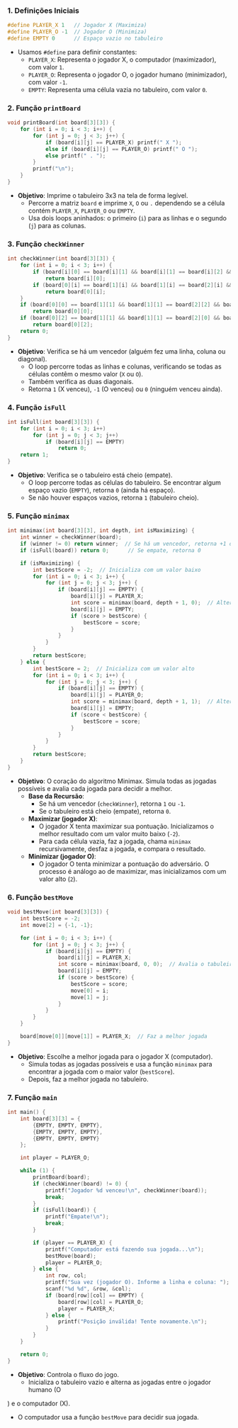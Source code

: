 ### 1. Definições Iniciais

```c
#define PLAYER_X 1   // Jogador X (Maximiza)
#define PLAYER_O -1  // Jogador O (Minimiza)
#define EMPTY 0      // Espaço vazio no tabuleiro
```
- Usamos `#define` para definir constantes:
  - `PLAYER_X`: Representa o jogador X, o computador (maximizador), com valor `1`.
  - `PLAYER_O`: Representa o jogador O, o jogador humano (minimizador), com valor `-1`.
  - `EMPTY`: Representa uma célula vazia no tabuleiro, com valor `0`.

### 2. Função `printBoard`

```c
void printBoard(int board[3][3]) {
    for (int i = 0; i < 3; i++) {
        for (int j = 0; j < 3; j++) {
            if (board[i][j] == PLAYER_X) printf(" X ");
            else if (board[i][j] == PLAYER_O) printf(" O ");
            else printf(" . ");
        }
        printf("\n");
    }
}
```
- **Objetivo**: Imprime o tabuleiro 3x3 na tela de forma legível.
  - Percorre a matriz `board` e imprime `X`, `O` ou `.` dependendo se a célula contém `PLAYER_X`, `PLAYER_O` ou `EMPTY`.
  - Usa dois loops aninhados: o primeiro (`i`) para as linhas e o segundo (`j`) para as colunas.

### 3. Função `checkWinner`

```c
int checkWinner(int board[3][3]) {
    for (int i = 0; i < 3; i++) {
        if (board[i][0] == board[i][1] && board[i][1] == board[i][2] && board[i][0] != EMPTY)
            return board[i][0];
        if (board[0][i] == board[1][i] && board[1][i] == board[2][i] && board[0][i] != EMPTY)
            return board[0][i];
    }
    if (board[0][0] == board[1][1] && board[1][1] == board[2][2] && board[0][0] != EMPTY)
        return board[0][0];
    if (board[0][2] == board[1][1] && board[1][1] == board[2][0] && board[0][2] != EMPTY)
        return board[0][2];
    return 0;
}
```
- **Objetivo**: Verifica se há um vencedor (alguém fez uma linha, coluna ou diagonal).
  - O loop percorre todas as linhas e colunas, verificando se todas as células contêm o mesmo valor (`X` ou `O`).
  - Também verifica as duas diagonais.
  - Retorna `1` (X venceu), `-1` (O venceu) ou `0` (ninguém venceu ainda).

### 4. Função `isFull`

```c
int isFull(int board[3][3]) {
    for (int i = 0; i < 3; i++)
        for (int j = 0; j < 3; j++)
            if (board[i][j] == EMPTY)
                return 0;
    return 1;
}
```
- **Objetivo**: Verifica se o tabuleiro está cheio (empate).
  - O loop percorre todas as células do tabuleiro. Se encontrar algum espaço vazio (`EMPTY`), retorna `0` (ainda há espaço).
  - Se não houver espaços vazios, retorna `1` (tabuleiro cheio).

### 5. Função `minimax`

```c
int minimax(int board[3][3], int depth, int isMaximizing) {
    int winner = checkWinner(board);
    if (winner != 0) return winner;  // Se há um vencedor, retorna +1 ou -1
    if (isFull(board)) return 0;      // Se empate, retorna 0

    if (isMaximizing) {
        int bestScore = -2;  // Inicializa com um valor baixo
        for (int i = 0; i < 3; i++) {
            for (int j = 0; j < 3; j++) {
                if (board[i][j] == EMPTY) {
                    board[i][j] = PLAYER_X;
                    int score = minimax(board, depth + 1, 0);  // Alterna para minimizar
                    board[i][j] = EMPTY;
                    if (score > bestScore) {
                        bestScore = score;
                    }
                }
            }
        }
        return bestScore;
    } else {
        int bestScore = 2;  // Inicializa com um valor alto
        for (int i = 0; i < 3; i++) {
            for (int j = 0; j < 3; j++) {
                if (board[i][j] == EMPTY) {
                    board[i][j] = PLAYER_O;
                    int score = minimax(board, depth + 1, 1);  // Alterna para maximizar
                    board[i][j] = EMPTY;
                    if (score < bestScore) {
                        bestScore = score;
                    }
                }
            }
        }
        return bestScore;
    }
}
```
- **Objetivo**: O coração do algoritmo Minimax. Simula todas as jogadas possíveis e avalia cada jogada para decidir a melhor.
  - **Base da Recursão**:
    - Se há um vencedor (`checkWinner`), retorna `1` ou `-1`.
    - Se o tabuleiro está cheio (empate), retorna `0`.
  - **Maximizar (jogador X)**:
    - O jogador X tenta maximizar sua pontuação. Inicializamos o melhor resultado com um valor muito baixo (`-2`).
    - Para cada célula vazia, faz a jogada, chama `minimax` recursivamente, desfaz a jogada, e compara o resultado.
  - **Minimizar (jogador O)**:
    - O jogador O tenta minimizar a pontuação do adversário. O processo é análogo ao de maximizar, mas inicializamos com um valor alto (`2`).

### 6. Função `bestMove`

```c
void bestMove(int board[3][3]) {
    int bestScore = -2;
    int move[2] = {-1, -1};

    for (int i = 0; i < 3; i++) {
        for (int j = 0; j < 3; j++) {
            if (board[i][j] == EMPTY) {
                board[i][j] = PLAYER_X;
                int score = minimax(board, 0, 0);  // Avalia o tabuleiro com minimax
                board[i][j] = EMPTY;
                if (score > bestScore) {
                    bestScore = score;
                    move[0] = i;
                    move[1] = j;
                }
            }
        }
    }

    board[move[0]][move[1]] = PLAYER_X;  // Faz a melhor jogada
}
```
- **Objetivo**: Escolhe a melhor jogada para o jogador X (computador).
  - Simula todas as jogadas possíveis e usa a função `minimax` para encontrar a jogada com o maior valor (`bestScore`).
  - Depois, faz a melhor jogada no tabuleiro.

### 7. Função `main`

```c
int main() {
    int board[3][3] = {
        {EMPTY, EMPTY, EMPTY},
        {EMPTY, EMPTY, EMPTY},
        {EMPTY, EMPTY, EMPTY}
    };

    int player = PLAYER_O;

    while (1) {
        printBoard(board);
        if (checkWinner(board) != 0) {
            printf("Jogador %d venceu!\n", checkWinner(board));
            break;
        }
        if (isFull(board)) {
            printf("Empate!\n");
            break;
        }

        if (player == PLAYER_X) {
            printf("Computador está fazendo sua jogada...\n");
            bestMove(board);
            player = PLAYER_O;
        } else {
            int row, col;
            printf("Sua vez (jogador O). Informe a linha e coluna: ");
            scanf("%d %d", &row, &col);
            if (board[row][col] == EMPTY) {
                board[row][col] = PLAYER_O;
                player = PLAYER_X;
            } else {
                printf("Posição inválida! Tente novamente.\n");
            }
        }
    }

    return 0;
}
```
- **Objetivo**: Controla o fluxo do jogo.
  - Inicializa o tabuleiro vazio e alterna as jogadas entre o jogador humano (O

) e o computador (X).
  - O computador usa a função `bestMove` para decidir sua jogada.